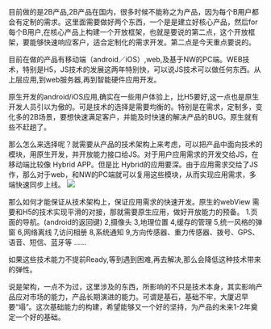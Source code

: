 目前做的是2B产品,2B产品在国内，很多时候不能称之为产品，因为每个B用户都会有定制的需求。这里面需要做好两个东西，一个是是建立好核心产品，然后for每个B用户,在核心产品上构建一个开放框架，也就是要说的第二点，这个开放框架，要能够快速响应客户，适合定制化的需求开发。第二点是今天重点要说的。

目前在做的产品有移动端（android／iOS）,web,及基于NW的PC端。WEB技术，特别是H5，JS技术的发展这两年特别快，可以说JS技术可以做任何东西。从上层应用,到web服务器,再到智能硬件应用开发。

原生开发的android/iOS应用,确实在一些用户体验上，比H5要好,这一点也是原生开发人员引以为傲的。可是技术的选择是需要均衡的。特别是在需求，定制多，变化多的2B场景，要想快速满足客户，并能及时快速的解决产品的BUG。原生就有些不赶趟了。

那么怎么来选择呢？就需要从产品的技术架构上来考虑，可以把产品中面向技术的模块，用原生开发，并开放能力接口给JS。对于用户应用需求的开发交给JS，在移动端比较像 Hybrid APP。但是比 Hybrid的应用要深。由于应用需求交给了JS作，那么对于web，和NW的PC端就可以复用这些模块，从而实现应用需求，多端快速同步上线。
![](http://www.uisdc.com/wp-content/uploads/2014/12/texingfenxi.png)


那么如何才能保证从技术架构上，保证应用需求的快速开发。原生的webView 需要和H5的技术实现平滑的对接，那就需要原生应用，做好开放能力的预备。
1.页面的导航。(android的返回键)
2,摄像头
3,地理位置
4,缓存的管理
5,统一风格的弹窗
6,网络离线
7,访问相册
8,系统通知
9,方向传感器、重力传感器、拨号、GPS、语音、短信、蓝牙等
......

如果这些技术能力不提前Ready,等到遇到困难,再去解决,那么会降低这种技术带来的弹性。

说是架构，一点不为过，这里涉及的东西，所影响的不只是技术本身，其实影响产品应对市场的能力，产品长期演进的能力。可谓是基石，基础不牢，大厦迟早要“塌”。这次基础能力的构建，希望能够又一个好的坚持，为产品的未来1-2年奠定一个好的基础。





